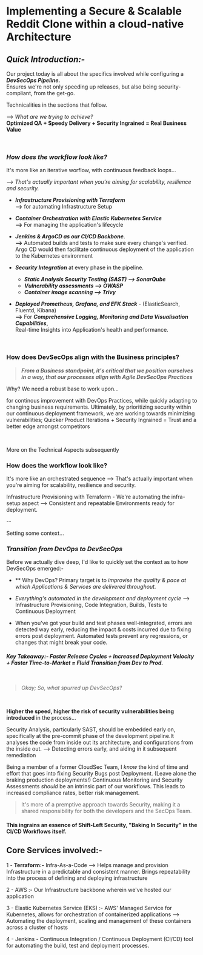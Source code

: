 # Implementing a Secure & Scalable Reddit Clone within a cloud-native Architecture


## _Quick Introduction:-_

Our project today is all about the specifics involved while configuring a  _**DevSecOps Pipeline.**_     
Ensures we're not only speeding up releases, but also being security-compliant, from the get-go.    

Technicalities in the sections that follow.


--> _What are we trying to achieve?_   
**Optimized QA + Speedy Delivery + Security Ingrained = Real Business Value**

</br>


### _How does the workflow look like?_

It's more like an iterative worflow, with continuous feedback loops...   

--> _That's actually important when you're aiming for scalability, resilience and security._


- **_Infrastructure Provisioning with Terraform_**   
  **-->** for automating Infrastructure Setup

- **_Container Orchestration with Elastic Kubernetes Service_**   
 **-->** For managing the application's lifecycle

- **_Jenkins & ArgoCD as our CI/CD Backbone_**.     
   **-->** Automated builds and tests to make sure every change's verified.       
   Argo CD would then facilitate continuous deployment of the application to the Kubernetes environment

- **_Security Integration_** at every phase in the pipeline.
   -  **_Static Analysis Security Testing (SAST) --> SonarQube_**
   -  **_Vulnerability assessments --> OWASP_**
   -  **_Container image scanning --> Trivy_**

- **_Deployed Prometheus, Grafana, and EFK Stack_** - (ElasticSearch, Fluentd, Kibana)      
   **-->** For **_Comprehensive Logging, Monitoring and Data Visualisation Capabilities_**,      
        Real-time Insights into Application's health and performance.







</br>

### How does DevSecOps align with the Business principles?

> **_From a Business standpoint, it's critical that we position ourselves in a way, that our processes align with Agile DevSecOps Practices_**


Why? We need a robust base to work upon...  

for continous improvement with DevOps Practices, while quickly adapting to changing business requirements. Ultimately, by prioritizing security within our continuous deployment framework, we are working towards minimizing vulnerabilities; Quicker Product Iterations + Security Ingrained = Trust and a better edge amongst competitors



</br>


More on the Technical Aspects subsequently


### How does the workflow look like?

It's more like an orchestrated sequence --> That's actually important when you're aiming for scalability, resilience and security.

Infrastructure Provisioning with Terraform - We're automating the infra-setup aspect --> Consistent and repeatable Environments ready for deployment.

--

Setting some context...


### _Transition from DevOps to DevSecOps_

Before we actually dive deep, I'd like to quickly set the context as to how DevSecOps emerged:-

-  ** Why DevOps? Primary target is to _improvise the quality & pace at which Applications & Services are delivered throughout._ 

-  _Everything's automated in the development and deployment cycle_ -->  Infrastructure Provisioning, Code Integration, Builds, Tests to Continuous Deployment

-  When you've got your build and test phases well-integrated, errors are detected way early, reducing the impact & costs incurred due to fixing errors post deployment. Automated tests prevent any regressions, or changes that might break your code.


####  _Key Takeaway:- Faster Release Cycles + Increased Deployment Velocity + Faster Time-to-Market = Fluid Transition from Dev to Prod._

</br>

>  _Okay; So, what spurred up DevSecOps?_

</br>

**Higher the speed, higher the risk of security vulnerabilities being introduced** in the process...   


   
Security Analysis, particularly SAST, should be embedded early on, specifically at the pre-commit phase of the development pipeline.It analyses the code from inside out its architecture, and configurations from the inside out. --> Detecting errors early, and aiding in it subsequent remediation

Being a member of a former CloudSec Team, I _know_ the kind of time and effort that goes into fixing Security Bugs post Deployment. (Leave alone the braking production deployments!)
Continuous Monitoring and Security Assessments _should_ be an intrinsic part of our workflows. This leads to increased compliance rates, better risk management. 

> It's more of a premptive approach towards Security, making it a shared responsibility for both the developers and the SecOps Team. 


#### This ingrains an essence of Shift-Left Security, "Baking In Security" in the CI/CD Workflows itself.


## Core Services involved:-

  1 - **Terraform:-** Infra-As-a-Code --> Helps manage and provision Infrastructure in a predictable and consistent manner. Brings repeatability into the process of defining and deploying infrastructure

  2 - AWS :- Our Infrastructure backbone wherein we've hosted our application

  3 - Elastic Kubernetes Service (EKS) :- AWS' Managed Service for Kubernetes, allows for orchestration of containerized applications --> Automating the deployment, scaling and management of these containers across a cluster of hosts

  4 -  Jenkins - Continuous Integration / Continuous Deployment (CI/CD) tool for automating the build, test and deployment processes.



